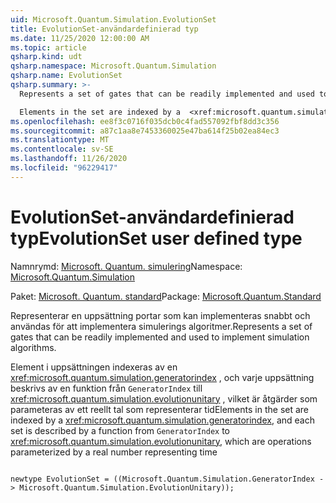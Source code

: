 ```yaml
---
uid: Microsoft.Quantum.Simulation.EvolutionSet
title: EvolutionSet-användardefinierad typ
ms.date: 11/25/2020 12:00:00 AM
ms.topic: article
qsharp.kind: udt
qsharp.namespace: Microsoft.Quantum.Simulation
qsharp.name: EvolutionSet
qsharp.summary: >-
  Represents a set of gates that can be readily implemented and used to implement simulation algorithms.

  Elements in the set are indexed by a  <xref:microsoft.quantum.simulation.generatorindex>, and each set is described by a function from `GeneratorIndex` to  <xref:microsoft.quantum.simulation.evolutionunitary>, which are operations parameterized by a real number representing time
ms.openlocfilehash: ee8f3c0716f035dcb0c4fad557092fbf8dd3c356
ms.sourcegitcommit: a87c1aa8e7453360025e47ba614f25b02ea84ec3
ms.translationtype: MT
ms.contentlocale: sv-SE
ms.lasthandoff: 11/26/2020
ms.locfileid: "96229417"
---
```

# <a name="evolutionset-user-defined-type"></a><span data-ttu-id="5fd9e-102">EvolutionSet-användardefinierad typ</span><span class="sxs-lookup"><span data-stu-id="5fd9e-102">EvolutionSet user defined type</span></span>

<span data-ttu-id="5fd9e-103">Namnrymd: [Microsoft. Quantum. simulering](xref:Microsoft.Quantum.Simulation)</span><span class="sxs-lookup"><span data-stu-id="5fd9e-103">Namespace: [Microsoft.Quantum.Simulation](xref:Microsoft.Quantum.Simulation)</span></span>

<span data-ttu-id="5fd9e-104">Paket: [Microsoft. Quantum. standard](https://nuget.org/packages/Microsoft.Quantum.Standard)</span><span class="sxs-lookup"><span data-stu-id="5fd9e-104">Package: [Microsoft.Quantum.Standard](https://nuget.org/packages/Microsoft.Quantum.Standard)</span></span>


<span data-ttu-id="5fd9e-105">Representerar en uppsättning portar som kan implementeras snabbt och användas för att implementera simulerings algoritmer.</span><span class="sxs-lookup"><span data-stu-id="5fd9e-105">Represents a set of gates that can be readily implemented and used to implement simulation algorithms.</span></span>

<span data-ttu-id="5fd9e-106">Element i uppsättningen indexeras av en  <xref:microsoft.quantum.simulation.generatorindex> , och varje uppsättning beskrivs av en funktion från `GeneratorIndex` till  <xref:microsoft.quantum.simulation.evolutionunitary> , vilket är åtgärder som parameteras av ett reellt tal som representerar tid</span><span class="sxs-lookup"><span data-stu-id="5fd9e-106">Elements in the set are indexed by a  <xref:microsoft.quantum.simulation.generatorindex>, and each set is described by a function from `GeneratorIndex` to  <xref:microsoft.quantum.simulation.evolutionunitary>, which are operations parameterized by a real number representing time</span></span>

```qsharp

newtype EvolutionSet = ((Microsoft.Quantum.Simulation.GeneratorIndex -> Microsoft.Quantum.Simulation.EvolutionUnitary));
```

